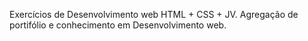 Exercícios de Desenvolvimento web HTML + CSS + JV. Agregação de portifólio e conhecimento em Desenvolvimento web.
